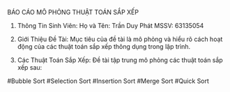 BÁO CÁO MÔ PHỎNG THUẬT TOÁN SẮP XẾP
1. Thông Tin Sinh Viên:
Họ và Tên: Trần Duy Phát
MSSV: 63135054
2. Giới Thiệu Đề Tài:
Mục tiêu của đề tài là mô phỏng và hiểu rõ cách hoạt động của các thuật toán sắp xếp thông dụng trong lập trình.

3. Các Thuật Toán Sắp Xếp:
Đề tài tập trung mô phỏng các thuật toán sắp xếp sau:

#Bubble Sort
#Selection Sort
#Insertion Sort
#Merge Sort
#Quick Sort
